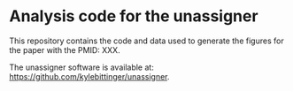 # Analysis code for the unassigner

This repository contains the code and data used to generate the figures for the paper with the PMID: XXX.

The unassigner software is available at: https://github.com/kylebittinger/unassigner. 
